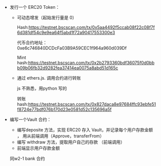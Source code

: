 * 发⾏⼀个 ERC20 Token： 
  * 可动态增发（起始发⾏量是 0） 
  
    Hash:https://testnet.bscscan.com/tx/0x5aa4492f5ccab08f22c08f7f6d381df54c9e9ea64f5abd1f72a90417553300e3
  
    代币合约地址：0xe6c746840DCDcFa03B9A59CEC1f964a960d039Df
  
    Mint hash:https://testnet.bscscan.com/tx/0x2b2793360bdf36075f0d0bbb09b06fb32d9282fea37414ea0075a8abd51d165c
  
  * 通过 ethers.js. 调⽤合约进⾏转账
  
    js 不熟悉，用python 写的
  
    转账hash:https://testnet.bscscan.com/tx/0x827daca8e97684ffc93ebfe51f8724e77bdf076b170d23e0581d52c135696a5f
  
* 编写⼀个Vault 合约：
  * 编写deposite ⽅法，实现 ERC20 存⼊ Vault，并记录每个⽤户存款⾦额 ， ⽤从前端调⽤（Approve，transferFrom） 
  * 编写 withdraw ⽅法，提取⽤户⾃⼰的存款 （前端调⽤）
  * 前端显示⽤户存款⾦额
  
  同w2-1 bank 合约